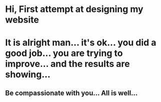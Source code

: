 # Hi, First attempt at designing my website

# It is alright man... it's ok... you did a good job... you are trying to improve... and the results are showing... 
## Be compassionate with you... All is well...
